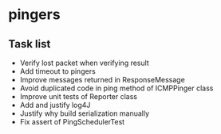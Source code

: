 # pingers

## Task list

* Verify lost packet when verifying result
* Add timeout to pingers
* Improve messages returned in ResponseMessage
* Avoid duplicated code in ping method of ICMPPinger class
* Improve unit tests of Reporter class
* Add and justify log4J
* Justify why build serialization manually
* Fix assert of PingSchedulerTest
